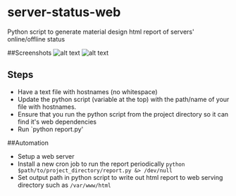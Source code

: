 # server-status-web
Python script to generate material design html report of servers' online/offline status

##Screenshots
![alt text](http://imgur.com/fDMUnRe)
![alt text](http://imgur.com/GTHiU7f)

## Steps
- Have a text file with hostnames (no whitespace)
- Update the python script (variable at the top) with the path/name of your file with hostnames.
- Ensure that you run the python script from the project directory so it can find it's web dependencies
- Run `python report.py'

##Automation
- Setup a web server
- Install a new cron job to run the report periodically `python $path/to/project_directory/report.py &> /dev/null`
- Set output path in python script to write out html report to web serving directory such as `/var/www/html`

